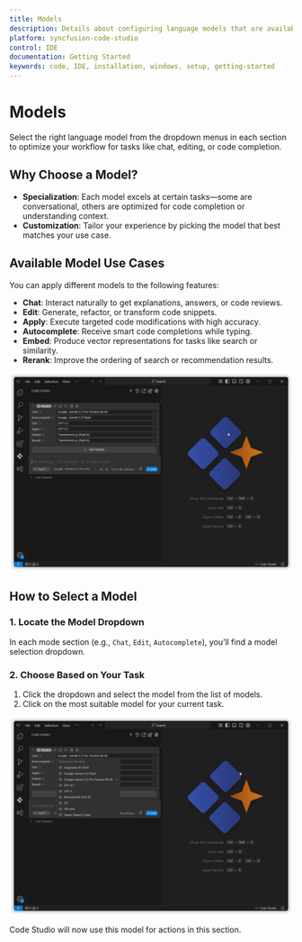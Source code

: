 ```yaml
---
title: Models
description: Details about configuring language models that are available for use in Syncfusion Code Studio IDE.
platform: syncfusion-code-studio
control: IDE
documentation: Getting Started
keywords: code, IDE, installation, windows, setup, getting-started
---
```


# Models

Select the right language model from the dropdown menus in each section to optimize your workflow for tasks like chat, editing, or code completion.

## Why Choose a Model?

- **Specialization**: Each model excels at certain tasks—some are conversational, others are optimized for code completion or understanding context.
- **Customization**: Tailor your experience by picking the model that best matches your use case.

## Available Model Use Cases

You can apply different models to the following features:

- **Chat**: Interact naturally to get explanations, answers, or code reviews.
- **Edit**: Generate, refactor, or transform code snippets.
- **Apply**: Execute targeted code modifications with high accuracy.
- **Autocomplete**: Receive smart code completions while typing.
- **Embed**: Produce vector representations for tasks like search or similarity.
- **Rerank**: Improve the ordering of search or recommendation results.

<img src="../reference-images/model2.png" alt="model">

## How to Select a Model

### 1. Locate the Model Dropdown

In each mode section (e.g., `Chat`, `Edit`, `Autocomplete`), you’ll find a model selection dropdown.

### 2. Choose Based on Your Task

1.  Click the dropdown and select the model from the list of models.
2.  Click on the most suitable model for your current task.

<img src="../reference-images/model3.png" alt="model">

Code Studio will now use this model for actions in this section.
